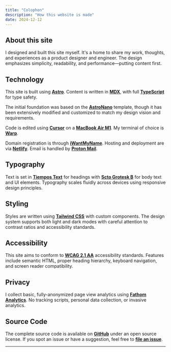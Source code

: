 ```yaml
---
title: "Colophon"
description: "How this website is made"
date: 2024-12-12
---
```


## About this site

I designed and built this site myself. It's a home to share my work, thoughts, and experiences as a product designer and engineer. The design emphasizes simplicity, readability, and performance—putting content first.

## Technology

This site is built using [**Astro**](https://astro.build/). Content is written in [**MDX**](https://mdxjs.com/), with full [**TypeScript**](https://www.typescriptlang.org/) for type safety.

The initial foundation was based on the [**AstroNano**](https://github.com/markhorn-dev/astro-nano) template, though it has been extensively modified and customized to match my design vision and requirements.

Code is edited using [**Cursor**](https://cursor.sh/) on a [**MacBook Air M1**](https://www.apple.com/macbook-air/). My terminal of choice is [**Warp**](https://www.warp.dev/).

Domain registration is through [**iWantMyName**](https://iwantmyname.com/). Hosting and deployment are via [**Netlify**](https://netlify.com/). Email is handled by [**Proton Mail**](https://proton.me/mail).

## Typography

Text is set in [**Tiempos Text**](https://klim.co.nz/retail-fonts/tiempos-text/) for headings with [**Scto Grotesk B**](https://www.schick-toikka.com/scto-grotesk-b) for body text and UI elements. Typography scales fluidly across devices using responsive design principles.

## Styling

Styles are written using [**Tailwind CSS**](https://tailwindcss.com/) with custom components. The design system supports both light and dark modes with careful attention to contrast ratios and accessibility standards.

## Accessibility

This site aims to conform to [**WCAG 2.1 AA**](https://www.w3.org/WAI/WCAG21/quickref/?levels=aaa) accessibility standards. Features include semantic HTML, proper heading hierarchy, keyboard navigation, and screen reader compatibility.

## Privacy

I collect basic, fully-anonymized page view analytics using [**Fathom Analytics**](https://usefathom.com/). No tracking scripts, personal data collection, or invasive analytics.

## Source Code

The complete source code is available on [**GitHub**](https://github.com/anarchoenthusiast/skruglov.com) under an open source license. If you spot an issue or have a suggestion, feel free to [**file an issue**](https://github.com/anarchoenthusiast/skruglov.com/issues).

--- 